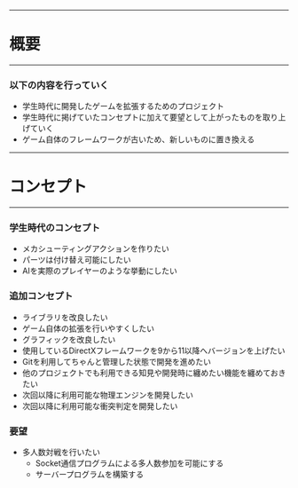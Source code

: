 - - -
# 概要
- - -

### 以下の内容を行っていく
- 学生時代に開発したゲームを拡張するためのプロジェクト
- 学生時代に掲げていたコンセプトに加えて要望として上がったものを取り上げていく
- ゲーム自体のフレームワークが古いため、新しいものに置き換える

- - -
# コンセプト
- - -
### 学生時代のコンセプト
- メカシューティングアクションを作りたい
- パーツは付け替え可能にしたい
- AIを実際のプレイヤーのような挙動にしたい

### 追加コンセプト
- ライブラリを改良したい
- ゲーム自体の拡張を行いやすくしたい
- グラフィックを改良したい
- 使用しているDirectXフレームワークを9から11以降へバージョンを上げたい
- Gitを利用してちゃんと管理した状態で開発を進めたい
- 他のプロジェクトでも利用できる知見や開発時に纏めたい機能を纏めておきたい
- 次回以降に利用可能な物理エンジンを開発したい
- 次回以降に利用可能な衝突判定を開発したい

### 要望
- 多人数対戦を行いたい
  - Socket通信プログラムによる多人数参加を可能にする
  - サーバープログラムを構築する 
